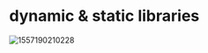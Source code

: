 # dynamic & static libraries

![1557190210228](https://github.com/BassantKhaled259/alx-low_level_programming/assets/136097724/18fe68fe-138c-429c-b273-b4548c48792c)
